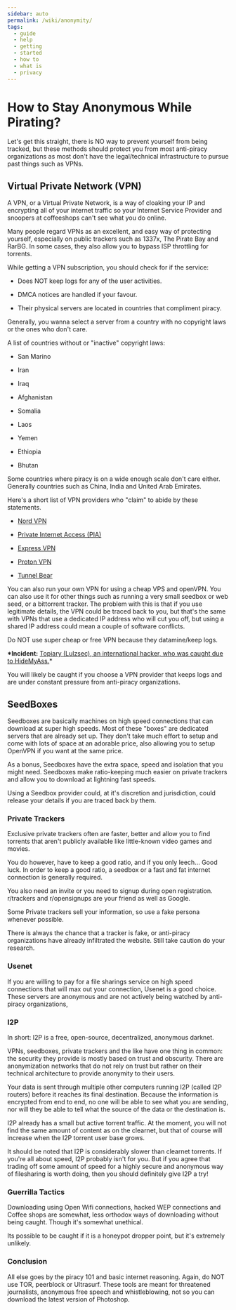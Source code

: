 ```yaml
---
sidebar: auto
permalink: /wiki/anonymity/
tags:
  - guide
  - help
  - getting
  - started
  - how to
  - what is
  - privacy
---
```


# How to Stay Anonymous While Pirating?

Let's get this straight, there is NO way to prevent yourself from being tracked, but these methods should protect you from most anti-piracy organizations as most don't have the legal/technical infrastructure to pursue past things such as VPNs.

## Virtual Private Network (VPN)

A VPN, or a Virtual Private Network, is a way of cloaking your IP and encrypting all of your internet traffic so your Internet Service Provider and snoopers at coffeeshops can't see what you do online.

Many people regard VPNs as an excellent, and easy way of protecting yourself, especially on public trackers such as 1337x, The Pirate Bay and RarBG. In some cases, they also allow you to bypass ISP throttling for torrents.

While getting a VPN subscription, you should check for if the service:

- Does NOT keep logs for any of the user activities.

- DMCA notices are handled if your favour.

- Their physical servers are located in countries that compliment piracy.

Generally, you wanna select a server from a country with no copyright laws or the ones who don't care.

A list of countries without or "inactive" copyright laws:

- San Marino

- Iran

- Iraq

- Afghanistan

- Somalia

- Laos

- Yemen

- Ethiopia

- Bhutan

Some countries where piracy is on a wide enough scale don't care either. Generally countries such as China, India and United Arab Emirates.

Here's a short list of VPN providers who "claim" to abide by these statements.

- [Nord VPN](https://nordvpn.com/)

- [Private Internet Access (PIA)](https://www.privateinternetaccess.com/)

- [Express VPN](https://www.expressvpn.com/)

- [Proton VPN](https://protonvpn.com/)

- [Tunnel Bear](https://www.tunnelbear.com/)

You can also run your own VPN for using a cheap VPS and openVPN. You can also use it for other things such as running a very small seedbox or web seed, or a bittorrent tracker. The problem with this is that if you use legitimate details, the VPN could be traced back to you, but that's the same with VPNs that use a dedicated IP address who will cut you off, but using a shared IP address could mean a couple of software conflicts.

Do NOT use super cheap or free VPN because they datamine/keep logs.

**\*Incident:** [Topiary (Lulzsec), an international hacker, who was caught due to HideMyAss.](https://www.theatlantic.com/technology/archive/2011/09/lulzsec-hacker-exposed-service-he-thought-would-hide-him/337545/)\*

You will likely be caught if you choose a VPN provider that keeps logs and are under constant pressure from anti-piracy organizations.

## SeedBoxes

Seedboxes are basically machines on high speed connections that can download at super high speeds. Most of these "boxes" are dedicated servers that are already set up. They don't take much effort to setup and come with lots of space at an adorable price, also allowing you to setup OpenVPN if you want at the same price.

As a bonus, Seedboxes have the extra space, speed and isolation that you might need. Seedboxes make ratio-keeping much easier on private trackers and allow you to download at lightning fast speeds.

Using a Seedbox provider could, at it's discretion and jurisdiction, could release your details if you are traced back by them.

### Private Trackers

Exclusive private trackers often are faster, better and allow you to find torrents that aren't publicly available like little-known video games and movies.

You do however, have to keep a good ratio, and if you only leech... Good luck. In order to keep a good ratio, a seedbox or a fast and fat internet connection is generally required.

You also need an invite or you need to signup during open registration. r/trackers and r/opensignups are your friend as well as Google.

Some Private trackers sell your information, so use a fake persona whenever possible.

There is always the chance that a tracker is fake, or anti-piracy organizations have already infiltrated the website. Still take caution do your research.

### Usenet

If you are willing to pay for a file sharings service on high speed connections that will max out your connection, Usenet is a good choice. These servers are anonymous and are not actively being watched by anti-piracy organizations,

### I2P

In short: I2P is a free, open-source, decentralized, anonymous darknet.

VPNs, seedboxes, private trackers and the like have one thing in common: the security they provide is mostly based on trust and obscurity. There are anonymization networks that do not rely on trust but rather on their technical architecture to provide anonymity to their users.

Your data is sent through multiple other computers running I2P (called I2P routers) before it reaches its final destination. Because the information is encrypted from end to end, no one will be able to see what you are sending, nor will they be able to tell what the source of the data or the destination is.

I2P already has a small but active torrent traffic. At the moment, you will not find the same amount of content as on the clearnet, but that of course will increase when the I2P torrent user base grows.

It should be noted that I2P is considerably slower than clearnet torrents. If you're all about speed, I2P probably isn't for you. But if you agree that trading off some amount of speed for a highly secure and anonymous way of filesharing is worth doing, then you should definitely give I2P a try!

### Guerrilla Tactics

Downloading using Open Wifi connections, hacked WEP connections and Coffee shops are somewhat, less orthodox ways of downloading without being caught. Though it's somewhat unethical.

Its possible to be caught if it is a honeypot dropper point, but it's extremely unlikely.

### Conclusion

All else goes by the piracy 101 and basic internet reasoning. Again, do NOT use TOR, peerblock or Ultrasurf. These tools are meant for threatened journalists, anonymous free speech and whistleblowing, not so you can download the latest version of Photoshop.
